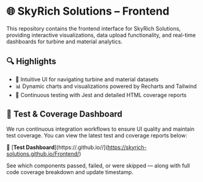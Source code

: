 # 🌐 SkyRich Solutions – Frontend

This repository contains the frontend interface for SkyRich Solutions, providing interactive visualizations, data upload functionality, and real-time dashboards for turbine and material analytics.

## 🔍 Highlights

- 🧭 Intuitive UI for navigating turbine and material datasets
- 📊 Dynamic charts and visualizations powered by Recharts and Tailwind
- 🧪 Continuous testing with Jest and detailed HTML coverage reports

## 🧪 Test & Coverage Dashboard

We run continuous integration workflows to ensure UI quality and maintain test coverage. You can view the latest test and coverage reports below:

📂 [**Test Dashboard**](https://<your-username>.github.io/<your-repo>/](https://skyrich-solutions.github.io/Frontend/)

See which components passed, failed, or were skipped — along with full code coverage breakdown and update timestamp.
